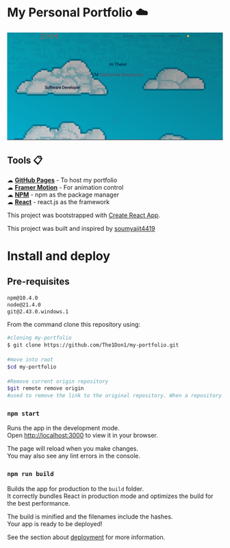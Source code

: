# My Personal Portfolio ☁️

[![Site preview](/src/Assets/website-preview-light.png)](https://the1don1.github.io/my-portfolio/)

## Tools 📋
☁︎ [<b>GitHub Pages</b>](https://create-react-app.dev/docs/deployment/#github-pages) - To host my portfolio \
☁︎ [<b>Framer Motion</b>](https://www.framer.com/motion/) - For animation control\
☁︎ [<b>NPM</b>](https://nodejs.org/en/learn/getting-started/an-introduction-to-the-npm-package-manager) - npm as the package manager\
☁︎ [<b>React</b>](https://react.dev) - react.js as the framework


This project was bootstrapped with [Create React App](https://github.com/facebook/create-react-app).

This project was built and inspired by [soumyajit4419](https://github.com/soumyajit4419/Portfolio)

# Install and deploy
## Pre-requisites

    npm@10.4.0
    node@21.4.0
    git@2.43.0.windows.1

From the command clone this repository using:
```bash
#cloning my-portfolio
$ git clone https://github.com/The1Don1/my-portfolio.git

#move into root
$cd my-portfolio

#Remove current origin repository
$git remote remove origin
#used to remove the link to the original repository. When a repository is cloned, Git automatically creates a remote connection called "origin" that points to the original repository. This command removes that connection. This is done to add your own remote repository and push your changes there, instead of pushing them to the original repository.
```

### `npm start`

Runs the app in the development mode.\
Open [http://localhost:3000](http://localhost:3000) to view it in your browser.

The page will reload when you make changes.\
You may also see any lint errors in the console.


### `npm run build`

Builds the app for production to the `build` folder.\
It correctly bundles React in production mode and optimizes the build for the best performance.

The build is minified and the filenames include the hashes.\
Your app is ready to be deployed!

See the section about [deployment](https://facebook.github.io/create-react-app/docs/deployment) for more information.
